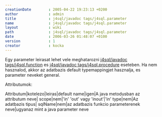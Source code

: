 ```yaml
---
creationDate        : 2005-04-22 19:23:13 +0200 
author              : admin 
title               : j4sql/javadoc tags/j4sql.parameter 
name                : j4sql/javadoc tags/j4sql.parameter 
layout              : wiki 
path                : j4sql/javadoc tags/j4sql.parameter 
date                : 2006-03-26 01:48:07 +0100 
version             : 1 
creator             : kocka 
---
```

Egy parameter leirasat lehet vele meghatarozni [j4sql/javadoc tags/j4sql.function](../../j4sql/javadoc%20tags/j4sql.function.html) es [j4sql/javadoc tags/j4sql.procedure](../../j4sql/javadoc%20tags/j4sql.procedure.html) eseteben. Ha nem hasznalod, akkor az adatbazis default typemappingjet hasznalja, es parameter neveket general.

Attributumok:

Attributum|kotelezo|leiras|default
name|igen|A java metodusban az attributum neve|
scope|nem|'in' 'out' vagy 'inout'|'in'
type|nem|Az adatbazis tipus|
sqlName|nem|az adatbazis funkcio parameterenek neve|ugyanaz mint a java parameter neve
